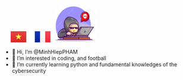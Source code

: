  &nbsp;&nbsp;&nbsp;&nbsp; ![VN](figures/VN2x.png) &nbsp;&nbsp;&nbsp;&nbsp; ![FR](figures/FR2x.png) <img src="figures/hacker.png" width="120" height="100" /> 

- 👋 Hi, I’m @MinhHiepPHAM  
- 👀 I’m interested in coding, and football
- 🌱 I’m currently learning python and fundamental knowledges of the cybersecurity

<!---
MinhHiepPHAM/MinhHiepPHAM is a ✨ special ✨ repository because its `README.md` (this file) appears on your GitHub profile.
You can click the Preview link to take a look at your changes.
--->
